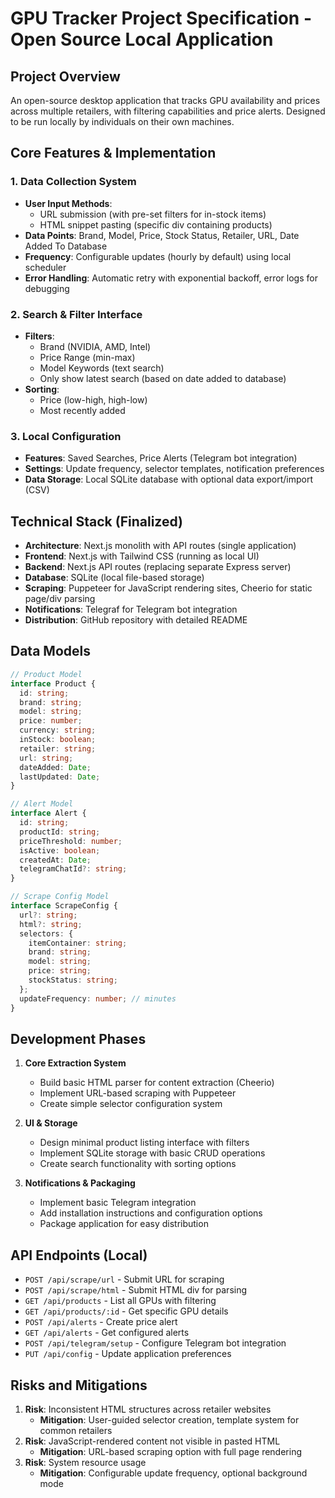 # GPU Tracker Project Specification - Open Source Local Application

## Project Overview

An open-source desktop application that tracks GPU availability and prices across multiple retailers, with filtering capabilities and price alerts. Designed to be run locally by individuals on their own machines.

## Core Features & Implementation

### 1. Data Collection System

- **User Input Methods**:
  - URL submission (with pre-set filters for in-stock items)
  - HTML snippet pasting (specific div containing products)
- **Data Points**: Brand, Model, Price, Stock Status, Retailer, URL, Date Added To Database
- **Frequency**: Configurable updates (hourly by default) using local scheduler
- **Error Handling**: Automatic retry with exponential backoff, error logs for debugging

### 2. Search & Filter Interface

- **Filters**:
  - Brand (NVIDIA, AMD, Intel)
  - Price Range (min-max)
  - Model Keywords (text search)
  - Only show latest search (based on date added to database)
- **Sorting**:
  - Price (low-high, high-low)
  - Most recently added

### 3. Local Configuration

- **Features**: Saved Searches, Price Alerts (Telegram bot integration)
- **Settings**: Update frequency, selector templates, notification preferences
- **Data Storage**: Local SQLite database with optional data export/import (CSV)

## Technical Stack (Finalized)

- **Architecture**: Next.js monolith with API routes (single application)
- **Frontend**: Next.js with Tailwind CSS (running as local UI)
- **Backend**: Next.js API routes (replacing separate Express server)
- **Database**: SQLite (local file-based storage)
- **Scraping**: Puppeteer for JavaScript rendering sites, Cheerio for static page/div parsing
- **Notifications**: Telegraf for Telegram bot integration
- **Distribution**: GitHub repository with detailed README

## Data Models

```typescript
// Product Model
interface Product {
  id: string;
  brand: string;
  model: string;
  price: number;
  currency: string;
  inStock: boolean;
  retailer: string;
  url: string;
  dateAdded: Date;
  lastUpdated: Date;
}

// Alert Model
interface Alert {
  id: string;
  productId: string;
  priceThreshold: number;
  isActive: boolean;
  createdAt: Date;
  telegramChatId?: string;
}

// Scrape Config Model
interface ScrapeConfig {
  url?: string;
  html?: string;
  selectors: {
    itemContainer: string;
    brand: string;
    model: string;
    price: string;
    stockStatus: string;
  };
  updateFrequency: number; // minutes
}
```

## Development Phases

1. **Core Extraction System**
   - Build basic HTML parser for content extraction (Cheerio)
   - Implement URL-based scraping with Puppeteer
   - Create simple selector configuration system

2. **UI & Storage**
   - Design minimal product listing interface with filters
   - Implement SQLite storage with basic CRUD operations
   - Create search functionality with sorting options

3. **Notifications & Packaging**
   - Implement basic Telegram integration
   - Add installation instructions and configuration options
   - Package application for easy distribution

## API Endpoints (Local)

- `POST /api/scrape/url` - Submit URL for scraping
- `POST /api/scrape/html` - Submit HTML div for parsing
- `GET /api/products` - List all GPUs with filtering
- `GET /api/products/:id` - Get specific GPU details
- `POST /api/alerts` - Create price alert
- `GET /api/alerts` - Get configured alerts
- `POST /api/telegram/setup` - Configure Telegram bot integration
- `PUT /api/config` - Update application preferences

## Risks and Mitigations

1. **Risk**: Inconsistent HTML structures across retailer websites
   - **Mitigation**: User-guided selector creation, template system for common retailers
2. **Risk**: JavaScript-rendered content not visible in pasted HTML
   - **Mitigation**: URL-based scraping option with full page rendering
3. **Risk**: System resource usage
   - **Mitigation**: Configurable update frequency, optional background mode
